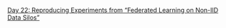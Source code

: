 [Day 22: Reproducing Experiments from “Federated Learning on Non-IID Data Silos”](https://www.linkedin.com/pulse/day-22-reproducing-experiments-from-federated-learning-r2fef/?trackingId=0n1JKqefdv7nt2beQ6HTjA%3D%3D)

